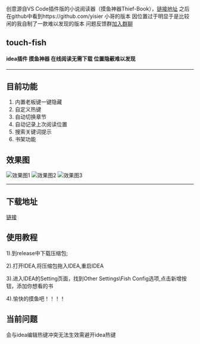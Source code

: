 创意源自VS Code插件版的小说阅读器（摸鱼神器Thief-Book），[链接地址](https://github.com/cteams/Thief-Book "链接地址")
之后在github中看到https://github.com/yisier 小哥的版本
因位置过于明显于是比较闲的我自制了一款难以发现的版本
问题反馈群[加入群聊](https://jq.qq.com/?_wv=1027&k=coBQ4wnT "qq群链接")
## touch-fish
#### idea插件 摸鱼神器 在线阅读无需下载 位置隐蔽难以发现

------------

## 目前功能
1. 内置老板键一键隐藏
1. 自定义热键
1. 自动切换章节
1. 自动记录上次阅读位置
1. 搜索关键词提示
1. 书架功能

## 效果图
![效果图1](https://s1.ax1x.com/2020/10/12/028OQP.png "1")
![效果图2](https://s1.ax1x.com/2020/10/12/028jL8.png "2")
![效果图3](https://s1.ax1x.com/2020/10/12/028qzt.png "3")

------------

## 下载地址
[链接](https://github.com/41369ly/touch-fish/releases/download/1.0/fish-1.0-SNAPSHOT.zip "链接")

## 使用教程
1).到release中下载压缩包;

2).打开IDEA,将压缩包拖入IDEA,重启IDEA

3).进入IDEA的Setting页面，找到Other Settings\Fish Config选项,点击新增按钮，添加你想看的书

4).愉快的摸鱼吧！！！！

## 当前问题
会与idea编辑热键冲突无法生效需避开idea热键
